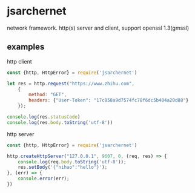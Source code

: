 # jsarchernet  
network framework. http(s) server and client, support openssl 1.3(gmssl)  

## examples  
http client  
``` js
const {http, HttpError} = require('jsarchernet')

let res = http.request("https://www.zhihu.com", 
    {
        method: "GET",
        headers: {"User-Token": "17c858a9d7574fc78f6dc5b404a20d88"}
    });

console.log(res.statusCode)
console.log(res.body.toString('utf-8'))
```
http server
``` js
const {http, HttpError} = require('jsarchernet')

http.createHttpServer("127.0.0.1", 9607, 0, (req, res) => {
    console.log(req.body.toString('utf-8'));
    res.setBody('{"nihao":"hello"}');
}, (err) => {
    console.error(err);
})
```